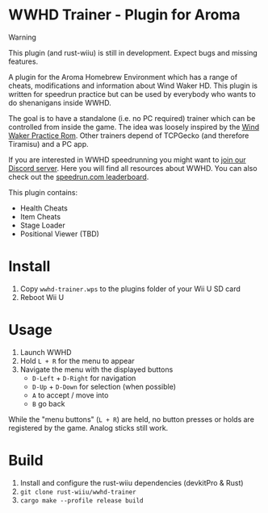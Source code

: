 # WWHD Trainer - Plugin for Aroma

> [!WARNING]  
> This plugin (and rust-wiiu) is still in development. Expect bugs and missing features.

A plugin for the Aroma Homebrew Environment which has a range of cheats, modifications and information about Wind Waker HD. This plugin is written for speedrun practice but can be used by everybody who wants to do shenanigans inside WWHD.

The goal is to have a standalone (i.e. no PC required) trainer which can be controlled from inside the game. The idea was loosely inspired by the [Wind Waker Practice Rom](https://github.com/zsrtww/tww-gz). Other trainers depend of TCPGecko (and therefore Tiramisu) and a PC app.

If you are interested in WWHD speedrunning you might want to [join our Discord server](https://discord.gg/35u82nGCdF). Here you will find all resources about WWHD. You can also check out the [speedrun.com leaderboard](https://www.speedrun.com/twwhd).

This plugin contains:
- Health Cheats
- Item Cheats
- Stage Loader
- Positional Viewer (TBD)

# Install

1. Copy `wwhd-trainer.wps` to the plugins folder of your Wii U SD card
2. Reboot Wii U

# Usage

1. Launch WWHD
2. Hold `L + R` for the menu to appear
3. Navigate the menu with the displayed buttons
    - `D-Left` + `D-Right` for navigation
    - `D-Up` + `D-Down` for selection (when possible)
    - `A` to accept / move into
    - `B` go back

While the "menu buttons" (`L + R`) are held, no button presses or holds are registered by the game. Analog sticks still work.

# Build

1. Install and configure the rust-wiiu dependencies (devkitPro & Rust)
2. ```git clone rust-wiiu/wwhd-trainer```
3. ```cargo make --profile release build```

